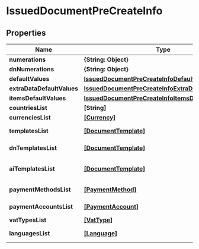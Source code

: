 # IssuedDocumentPreCreateInfo

## Properties

Name | Type | Description | Notes
------------ | ------------- | ------------- | -------------
**numerations** | **{String: Object}** |  | [optional] 
**dnNumerations** | **{String: Object}** |  | [optional] 
**defaultValues** | [**IssuedDocumentPreCreateInfoDefaultValues**](IssuedDocumentPreCreateInfoDefaultValues.md) |  | [optional] 
**extraDataDefaultValues** | [**IssuedDocumentPreCreateInfoExtraDataDefaultValues**](IssuedDocumentPreCreateInfoExtraDataDefaultValues.md) |  | [optional] 
**itemsDefaultValues** | [**IssuedDocumentPreCreateInfoItemsDefaultValues**](IssuedDocumentPreCreateInfoItemsDefaultValues.md) |  | [optional] 
**countriesList** | **[String]** | Countries list. | [optional] 
**currenciesList** | [**[Currency]**](Currency.md) | Currencies list. | [optional] 
**templatesList** | [**[DocumentTemplate]**](DocumentTemplate.md) | Document templates list. | [optional] 
**dnTemplatesList** | [**[DocumentTemplate]**](DocumentTemplate.md) | Delivery note templates list. | [optional] 
**aiTemplatesList** | [**[DocumentTemplate]**](DocumentTemplate.md) | Accompanying invoice templates list. | [optional] 
**paymentMethodsList** | [**[PaymentMethod]**](PaymentMethod.md) | Payment methods list. | [optional] 
**paymentAccountsList** | [**[PaymentAccount]**](PaymentAccount.md) | Payment accounts list. | [optional] 
**vatTypesList** | [**[VatType]**](VatType.md) | Vat types list. | [optional] 
**languagesList** | [**[Language]**](Language.md) | Languages list. | [optional] 


